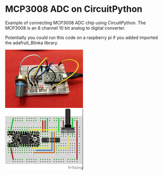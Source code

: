 # MCP3008 ADC on CircuitPython
Example of connecting MCP3008 ADC chip using CircuitPython.  The MCP3008 is an 8 channel 10 bit analog to digital converter.

Potentially you could run this code on a raspberry pi if you added imported the adafruit_Blinka library.

<img src="cp_mcp3008.jpg" width="50%" height="auto" style="max-width:350px;margin-bottom:0; padding-bottom:0;">

<img src="mcp3008.jpg" width="50%" height="auto" style="max-width:350px;margin-bottom:0; padding-bottom:0;">
